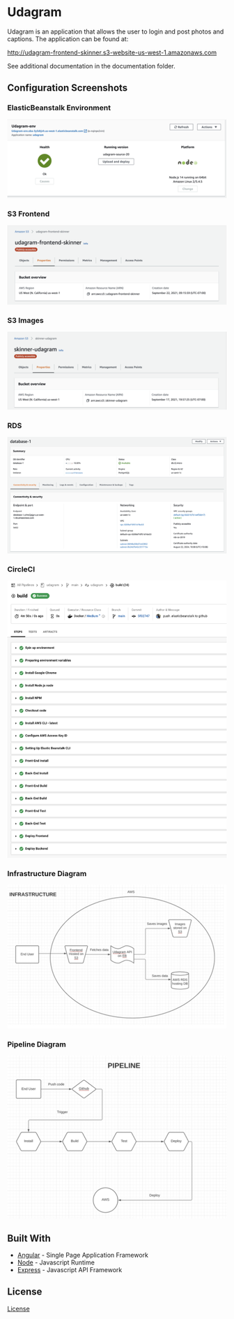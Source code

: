 # Udagram

Udagram is an application that allows the user to login and post photos and captions. The application can be found at:

http://udagram-frontend-skinner.s3-website-us-west-1.amazonaws.com

See additional documentation in the documentation folder.

## Configuration Screenshots

### ElasticBeanstalk Environment

![Elastic Beanstalk Environment](./documentation/images/EbHealth.png)

### S3 Frontend

![S3 FrontEnd](./documentation/images/S3Frontend.png)

### S3 Images

![S3 FrontEnd](./documentation/images/S3Images.png)

### RDS

![RDS](./documentation/images/rds.png)

### CircleCI

![CircleCI](./documentation/images/circleci.png)

### Infrastructure Diagram

![Infrastructure Diagram](./documentation/images/InfrastructureDiagram.png)

### Pipeline Diagram

![Pipeline Diagram](./documentation/images/PipelineDiagram.png)

## Built With

- [Angular](https://angular.io/) - Single Page Application Framework
- [Node](https://nodejs.org) - Javascript Runtime
- [Express](https://expressjs.com/) - Javascript API Framework

## License

[License](LICENSE.txt)
